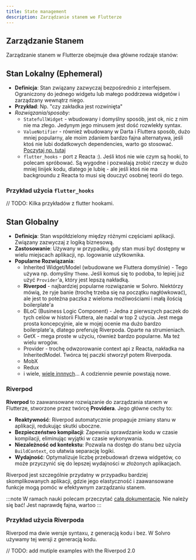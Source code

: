 ```yaml
---
title: State management
description: Zarządzanie stanem we Flutterze
---
```


## Zarządzanie Stanem

Zarządzanie stanem w Flutterze obejmuje dwa główne rodzaje stanów:

## Stan Lokalny (Ephemeral)

- **Definicja**: Stan związany zazwyczaj bezpośrednio z interfejsem. Ograniczony do jednego widgetu lub małego poddrzewa widgetów i zarządzany wewnątrz niego.
- **Przykład**: Np. "czy zakładka jest rozwinięta"
- _Rozwiązania/sposoby_:
  - `StatefullWidget` - wbudowany i domyślny sposób, jest ok, nic z nim nie ma złego. Jedynym jego minusem jest dość rozwlekły syntax.
  - `ValueNotifier` - również wbudowany w Darta i Fluttera sposób, dużo mniej popularny, ale moim zdaniem bardzo fajna alternatywa, jeśli ktoś nie lubi dodatkowych dependencies, warto go stosować. [Poczytaj np. tutaj](https://medium.com/@asterjoules/complete-guide-to-valuenotifier-in-flutter-0557f7c426b9)
  - `flutter_hooks` - port z Reacta :). Jeśli ktoś nie wie czym są hooki, to polecam spróbować. Są wygodne i pozwalają zrobić rzeczy w dużo mniej linijek kodu, dlatego je lubię - ale jeśli ktoś nie ma backgroundu z Reacta to musi się douczyć osobnej teorii do tego.

### Przykład użycia `flutter_hooks`

// TODO: Kilka przykładów z flutter hookami.

## Stan Globalny

- **Definicja**: Stan współdzielony między różnymi częściami aplikacji. Związany zazwyczaj z logiką biznesową.
- **Zastosowanie**: Używany w przypadku, gdy stan musi być dostępny w wielu miejscach aplikacji, np. logowanie użytkownika.
- **Popularne Rozwiązania**:
  - Inherited Widget/Model (wbudowane we Fluttera domyślnie) - Tego używa np. domyślny `Theme`. Jeśli komuś się to podoba, to lepiej już użyć `Provider`'a, który jest lepszą nakładką.
  - **Riverpod** - najbardziej popularne rozwiązanie w Solvro. Niektórzy mówią, że ryje banie (trochę trzeba się na początku nagłówkować), ale jest to poteżna paczka z wieloma możliwościami i małą ilością boilerplate'a
  - BLoC (Business Logic Component) - Jedna z pierwszych paczek do tych celów w historii Fluttera, ale nadal w top 2 użycia. Jest mega prosta koncepcyjnie, ale w mojej ocenie ma dużo bardzo boilerplate'a, dlatego preferuję Riverpoda. Oparte na strumieniach.
  - GetX - mega proste w użyciu, również bardzo popularne. Ma też wielu wrogów.
  - Provider - trochę odwzorowanie context api z Reacta, nakładka na InheritedModel. Twórca tej paczki stworzył potem Riverpoda.
  - MobX
  - Redux
  - i wiele, [wiele innnych](https://docs.flutter.dev/data-and-backend/state-mgmt/options)... A codziennie pewnie powstają nowe.

### Riverpod

**Riverpod** to zaawansowane rozwiązanie do zarządzania stanem w Flutterze, stworzone przez twórcę **Providera**. Jego główne cechy to:

- **Reaktywność**: Riverpod automatycznie propaguje zmiany stanu w aplikacji, redukując skutki uboczne.
- **Bezpieczeństwo kompilacji**: Zapewnia sprawdzanie kodu w czasie kompilacji, eliminując wyjątki w czasie wykonywania.
- **Niezależność od kontekstu**: Pozwala na dostęp do stanu bez użycia `BuildContext`, co ułatwia separację logiki.
- **Wydajność**: Optymalizuje liczbę przebudowań drzewa widgetów, co może przyczynić się do lepszej wydajności w złożonych aplikacjach.

Riverpod jest szczególnie przydatny w przypadku bardziej skomplikowanych aplikacji, gdzie jego elastyczność i zaawansowane funkcje mogą pomóc w efektywnym zarządzaniu stanem.

:::note
W ramach nauki polecam przeczytać [całą dokumentację](https://riverpod.dev/). Nie należy się bać! Jest naprawdę fajna, wartoo
:::

### Przykład użycia Riverpoda

Riverpod ma dwie wersje syntaxu, z generacją kodu i bez. W Solvro używamy tej wersji z generacją kodu.

// TODO: add mutiple examples with the Riverpod 2.0
